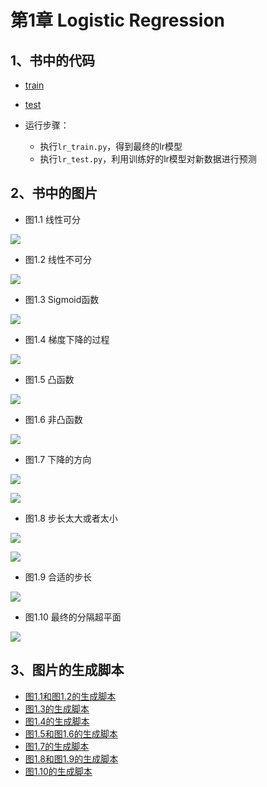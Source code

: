 # 第1章 Logistic Regression 

## 1、书中的代码

- [train](https://github.com/zhaozhiyong19890102/Python-Machine-Learning-Algorithm-3.x/blob/master/Chapter_01%20Logistic%20Regression/code/lr_train.py "train")

- [test](https://github.com/zhaozhiyong19890102/Python-Machine-Learning-Algorithm-3.x/blob/master/Chapter_01%20Logistic%20Regression/code/lr_test.py "test")

- 运行步骤：
	- 执行`lr_train.py`，得到最终的lr模型
	- 执行`lr_test.py`，利用训练好的lr模型对新数据进行预测

## 2、书中的图片

- 图1.1 线性可分

![](https://github.com/zhaozhiyong19890102/Python-Machine-Learning-Algorithm-3.x/blob/master/Chapter_01%20Logistic%20Regression/pic/1_1.jpg)

- 图1.2 线性不可分

![](https://github.com/zhaozhiyong19890102/Python-Machine-Learning-Algorithm-3.x/blob/master/Chapter_01%20Logistic%20Regression/pic/1_2.jpg)

- 图1.3 Sigmoid函数

![](https://github.com/zhaozhiyong19890102/Python-Machine-Learning-Algorithm-3.x/blob/master/Chapter_01%20Logistic%20Regression/pic/1_3.jpg)

- 图1.4 梯度下降的过程

![](https://github.com/zhaozhiyong19890102/Python-Machine-Learning-Algorithm-3.x/blob/master/Chapter_01%20Logistic%20Regression/pic/1_4.jpg)

- 图1.5 凸函数

![](https://github.com/zhaozhiyong19890102/Python-Machine-Learning-Algorithm-3.x/blob/master/Chapter_01%20Logistic%20Regression/pic/1_5.jpg)

- 图1.6 非凸函数

![](https://github.com/zhaozhiyong19890102/Python-Machine-Learning-Algorithm-3.x/blob/master/Chapter_01%20Logistic%20Regression/pic/1_6.jpg)

- 图1.7 下降的方向

![](https://github.com/zhaozhiyong19890102/Python-Machine-Learning-Algorithm-3.x/blob/master/Chapter_01%20Logistic%20Regression/pic/1_7_1.jpg)

![](https://github.com/zhaozhiyong19890102/Python-Machine-Learning-Algorithm-3.x/blob/master/Chapter_01%20Logistic%20Regression/pic/1_7_2.jpg)

- 图1.8 步长太大或者太小

![](https://github.com/zhaozhiyong19890102/Python-Machine-Learning-Algorithm-3.x/blob/master/Chapter_01%20Logistic%20Regression/pic/1_8_1.jpg)

![](https://github.com/zhaozhiyong19890102/Python-Machine-Learning-Algorithm-3.x/blob/master/Chapter_01%20Logistic%20Regression/pic/1_8_2.jpg)

- 图1.9 合适的步长

![](https://github.com/zhaozhiyong19890102/Python-Machine-Learning-Algorithm-3.x/blob/master/Chapter_01%20Logistic%20Regression/pic/1_9.jpg)

- 图1.10 最终的分隔超平面

![](https://github.com/zhaozhiyong19890102/Python-Machine-Learning-Algorithm-3.x/blob/master/Chapter_01%20Logistic%20Regression/pic/1_10.jpg)

## 3、图片的生成脚本

- [图1.1和图1.2的生成脚本](https://github.com/zhaozhiyong19890102/Python-Machine-Learning-Algorithm-3.x/blob/master/Chapter_01%20Logistic%20Regression/plot_script/seprate.m)
- [图1.3的生成脚本](https://github.com/zhaozhiyong19890102/Python-Machine-Learning-Algorithm-3.x/blob/master/Chapter_01%20Logistic%20Regression/plot_script/sigmoid.m)
- [图1.4的生成脚本](https://github.com/zhaozhiyong19890102/Python-Machine-Learning-Algorithm-3.x/blob/master/Chapter_01%20Logistic%20Regression/plot_script/gd.m)
- [图1.5和图1.6的生成脚本](https://github.com/zhaozhiyong19890102/Python-Machine-Learning-Algorithm-3.x/blob/master/Chapter_01%20Logistic%20Regression/plot_script/convex_non.m)
- [图1.7的生成脚本](https://github.com/zhaozhiyong19890102/Python-Machine-Learning-Algorithm-3.x/blob/master/Chapter_01%20Logistic%20Regression/plot_script/direction.m)
- [图1.8和图1.9的生成脚本](https://github.com/zhaozhiyong19890102/Python-Machine-Learning-Algorithm-3.x/blob/master/Chapter_01%20Logistic%20Regression/plot_script/step.m)
- [图1.10的生成脚本](https://github.com/zhaozhiyong19890102/Python-Machine-Learning-Algorithm-3.x/blob/master/Chapter_01%20Logistic%20Regression/plot_script/plinear.m)




